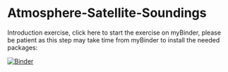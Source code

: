 # Atmosphere-Satellite-Soundings
 Introduction exercise, click here to start the exercise on myBinder, please be patient as this step may take time from myBinder to install the needed packages:

 
[![Binder](https://mybinder.org/badge_logo.svg)](https://mybinder.org/v2/gh/suhybsalama/Atmosphere-Satellite-Soundings.git/main?labpath=get_standard_ATM.ipynb)
